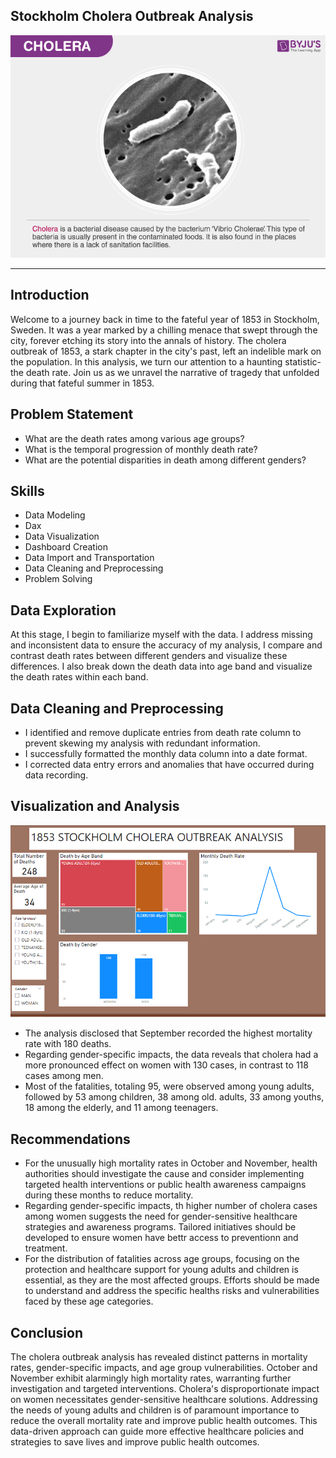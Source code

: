 ## Stockholm Cholera Outbreak Analysis

![](Cholera.png)

****
## Introduction
Welcome to a journey back in time to the fateful year of 1853 in Stockholm, Sweden. It was a year marked by a chilling menace that swept through the city, forever etching its story into the annals of history. The cholera outbreak of 1853, a stark chapter in the city's past, left an indelible mark on the population. In this analysis, we turn our attention to a haunting statistic- the death rate. Join us as we unravel the narrative of tragedy that unfolded during that fateful summer in 1853.

## Problem Statement
- What are the death rates among various age groups?
- What is the temporal progression of monthly death rate?
- What are the potential disparities in death among different genders?


## Skills

 - Data Modeling
 - Dax
 - Data Visualization
 - Dashboard Creation
 - Data Import and Transportation
 - Data Cleaning and Preprocessing
 - Problem Solving

## Data Exploration
At this stage, I begin to familiarize myself with the data. I address missing and inconsistent data to ensure the accuracy of my analysis, I compare and contrast death rates between different genders and visualize these differences. I also break down the death data into age band and visualize the death rates within each band.


## Data Cleaning and Preprocessing
- I identified and remove duplicate entries from death rate column to prevent skewing my analysis with redundant information.
- I successfully formatted the monthly data column into a date format.
- I corrected data entry errors and anomalies that have occurred during data recording.

  
## Visualization and Analysis

![](cholera.PNG)
- The analysis disclosed that September recorded the highest mortality rate with 180 deaths.
- Regarding gender-specific impacts, the data reveals that cholera had a more pronounced effect on women with 130 cases,    in contrast to 118 cases among men.
- Most of the fatalities, totaling 95, were observed among young adults, followed by 53 among children, 38 among old.       adults, 33 among youths, 18 among the elderly, and 11 among 
  teenagers.
  
## Recommendations
- For the unusually high mortality rates in October and November, health authorities should investigate the cause and       consider implementing targeted health interventions or public 
  health awareness campaigns during these months to reduce mortality.
- Regarding gender-specific impacts, th higher number of cholera cases among women suggests the need for gender-sensitive   healthcare strategies and awareness programs. Tailored 
  initiatives should be developed to ensure women have bettr access to preventionn and treatment.
- For the distribution of fatalities across age groups, focusing on the protection and healthcare support for young         adults and children is essential, as they are the most affected 
  groups. Efforts should be made to understand and address the specific healths risks and vulnerabilities faced by these    age categories.
  
## Conclusion
The cholera outbreak analysis has revealed distinct patterns in mortality rates, gender-specific impacts, and age group vulnerabilities. October and November exhibit alarmingly high mortality rates, warranting further investigation and targeted interventions. 
Cholera's disproportionate impact on women necessitates gender-sensitive healthcare solutions. 
Addressing the needs of young adults and children is of paramount importance to reduce the overall mortality rate and improve public health outcomes. 
This data-driven approach can guide more effective healthcare policies and strategies to save lives and improve public health outcomes.
